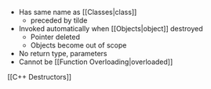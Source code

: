 - Has same name as [[Classes|class]]
	- preceded by tilde 
- Invoked automatically when [[Objects|object]] destroyed
	- Pointer deleted
	- Objects become out of scope
- No return type, parameters
- Cannot be [[Function Overloading|overloaded]]

[[C++ Destructors]]